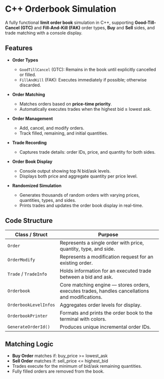 # C++ Orderbook Simulation

A fully functional **limit order book** simulation in C++, supporting **Good-Till-Cancel (GTC)** and **Fill-And-Kill (FAK)** order types, **Buy** and **Sell** sides, and trade matching with a console  display.

## Features

- **Order Types**
    - `GoodTillCancel` (GTC): Remains in the book until explicitly cancelled or filled.
    - `FillAndKill` (FAK): Executes immediately if possible; otherwise discarded.

- **Order Matching**
    - Matches orders based on **price-time priority**.
    - Automatically executes trades when the highest bid ≥ lowest ask.

- **Order Management**
    - Add, cancel, and modify orders.
    - Track filled, remaining, and initial quantities.

- **Trade Recording**
    - Captures trade details: order IDs, price, and quantity for both sides.

- **Order Book Display**
    - Console output showing top N bid/ask levels.
    - Displays both price and aggregate quantity per price level.

- **Randomized Simulation**
    - Generates thousands of random orders with varying prices, quantities, types, and sides.
    - Prints trades and updates the order book display in real-time.

## Code Structure

| Class / Struct         | Purpose |
|------------------------|---------|
| `Order`                | Represents a single order with price, quantity, type, and side. |
| `OrderModify`          | Represents a modification request for an existing order. |
| `Trade` / `TradeInfo`  | Holds information for an executed trade between a bid and ask. |
| `Orderbook`            | Core matching engine — stores orders, executes trades, handles cancellations and modifications. |
| `OrderbookLevelInfos`  | Aggregates order levels for display. |
| `OrderbookPrinter`     | Formats and prints the order book to the terminal with colors. |
| `GenerateOrderId()`    | Produces unique incremental order IDs. |

## Matching Logic

- **Buy Order** matches if: buy_price >= lowest_ask
- **Sell Order** matches if: sell_price <= highest_bid
- Trades execute for the minimum of bid/ask remaining quantities.
- Fully filled orders are removed from the book.




